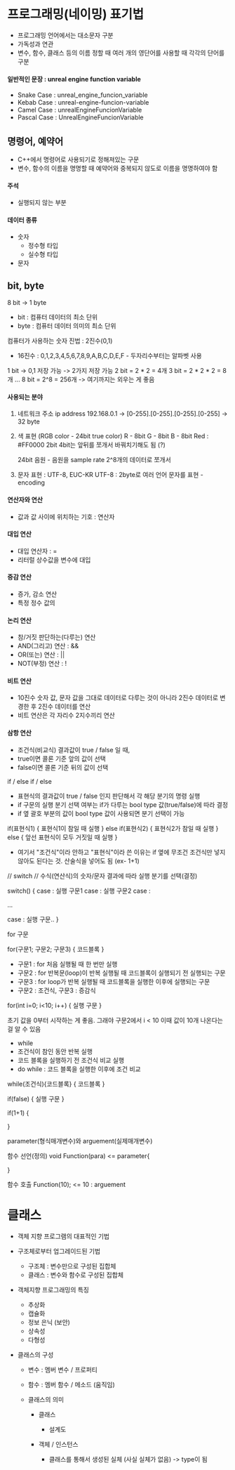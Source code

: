 # 프로그래밍(네이밍) 표기법

- 프로그래밍 언어에서는 대소문자 구분
- 가독성과 연관
- 변수, 함수, 클래스 등의 이름 정할 때 여러 개의 영단어를 사용할 때 각각의 단어를 구분

#### 일반적인 문장 : unreal engine function variable 

- Snake Case : unreal_engine_funcion_variable 
- Kebab Case : unreal-engine-funcion-variable 
- Camel Case : unrealEngineFuncionVariable
- Pascal Case : UnrealEngineFuncionVariable

## 명령어, 예약어 

- C++에서 명령어로 사용되기로 정해져있는 구문
- 변수, 함수의 이름을 명명할 때 예약어와 중복되지 않도로 이름을 명명하여야 함


#### 주석 
- 실행되지 않는 부분

#### 데이터 종류 
- 숫자
    * 정수형 타입
    * 실수형 타입 
- 문자

## bit, byte 

8 bit -> 1 byte 
- bit : 컴퓨터 데이터의 최소 단위
- byte : 컴퓨터 데이터 의미의 최소 단위

컴퓨터가 사용하는 숫자 진법 : 2진수(0,1)
* 16진수 : 0,1,2,3,4,5,6,7,8,9,A,B,C,D,E,F - 두자리수부터는 알파벳 사용

1 bit -> 0,1 저장 가능 -> 2가지 저장 가능 
2 bit = 2 * 2 = 4개
3 bit = 2  * 2 * 2 = 8개
...
8 bit = 2^8 = 256개 
-> 여기까지는 외우는 게 좋음 

#### 사용되는 분야 

1. 네트워크 주소 ip address 
    192.168.0.1 -> [0-255].[0-255].[0-255].[0-255] -> 32 byte 

2. 색 표현 (RGB color - 24bit true color)
    R - 8bit 
    G - 8bit 
    B - 8bit
    Red : #FF0000
    2bit 4bit는 앞뒤를 쪼개서 바꿔치기해도 됨 (?)

    24bit 음원 - 음원을 sample rate 2^8개의 데이터로 쪼개서

3. 문자 표현 : UTF-8, EUC-KR
    UTF-8 : 2byte로 여러 언어 문자를 표현 - encoding

#### 연산자와 연산
- 값과 값 사이에 위치하는 기호 : 연산자 

#### 대입 연산 
- 대입 연산자 : =
- 리터럴 상수값을 변수에 대입

#### 증감 연산
- 증가, 감소 연산
- 특정 정수 값의

#### 논리 연산 
- 참/거짓 판단하는(다루는) 연산
- AND(그리고) 연산 : &&
- OR(또는) 연산 : ||
- NOT(부정) 연산 : !

#### 비트 연산  
- 10진수 숫자 값, 문자 값을 그대로 데이터로 다루는 것이 아니라 2진수 데이터로 변경한 후 2진수 데이터를 연산
- 비트 연산은 각 자리수 2지수끼리 연산

#### 삼항 연산
- 조건식(비교식) 결과값이 true / false 일 때,
- true이면 콜론 기준 앞의 값이 선택
- false이면 콜론 기준 뒤의 값이 선택

if / else if / else
- 표현식의 결과값이 true / false 인지 판단해서 각 해당 분기의 명령 실행
- if 구문의 실행 분기 선택 여부는 if가 다루는 bool type 값(true/false)에 따라 결정
- if 옆 괄호 부분의 값이 bool type 값이 사용되면 분기 선택이 가능


if(표현식1) 
{
  표현식1이 참일 때 실행 
}
else if(표현식2)
{ 
  표현식2가 참일 때 실행 
}
else 
{
  앞선 표현식이 모두 거짓일 때 실행 
}

* 여기서 "조건식"이라 안하고 "표현식"이라 쓴 이유는 if 옆에 무조건 조건식만 넣지 않아도 된다는 것. 산술식을 넣어도 됨 (ex- 1+1)



// switch
// 수식(연산식)의 숫자/문자 결과에 따라 실행 분기를 선택(결정)

switch()
{
  case : 
    실행 구문1
  case :
    실행 구문2
  case : 
  
  ...
  
  case : 
    실행 구문..
}

for 구문

for(구문1; 구문2; 구문3)
{
  코드블록
}

- 구문1 : for 처음 실행될 때 한 번만 실행
- 구문2 : for 반복문(loop)이 반복 실행될 때 코드블록이 실행되기 전 실행되는 구문 
- 구문3 : for loop가 반복 실행될 때 코드블록을 실행한 이후에 실행되는 구문
- 구문2 : 조건식, 구문3 : 증감식 

for(int i=0; i<10; i++)
{
  실행 구문
}

초기 값을 0부터 시작하는 게 좋음. 그래야 구문2에서 i < 10 이때 값이 10개 나온다는 걸 알 수 있음 

- while
- 조건식이 참인 동안 반복 실행
- 코드 블록을 실행하기 전 조건식 비교 실행
- do while : 코드 블록을 실행한 이후에 조건 비교

while(조건식){코드블록}
{
  코드블록
}

if(false)
{
  실행 구문
}

if(1+1)
{
  
}



parameter(형식매개변수)와 arguement(실제매개변수)

함수 선언(정의) void Function(para) <= parameter{

}

함수 호출 Function(10); <= 10 : arguement


# 클래스

- 객체 지향 프로그램의 대표적인 기법
- 구조체로부터 업그레이드된 기법
  - 구조체 : 변수만으로 구성된 집합체 
  - 클래스 : 변수와 함수로 구성된 집합체 

- 객체지향 프로그래밍의 특징 
  - 추상화 
  - 캡슐화
  - 정보 은닉 (보안)
  - 상속성
  - 다형성

- 클래스의 구성
  - 변수 : 멤버 변수 / 프로퍼티 
  - 함수 : 멤버 함수 / 메소드 (움직임)

  - 클래스의 의미 
    - 클래스 
      - 설계도

    - 객체 / 인스턴스 
      - 클래스를 통해서 생성된 실체 (사실 실체가 없음) -> type이 됨 
     



